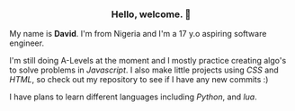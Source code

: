 <h3 align="center">Hello, welcome. 🗿</h3>

My name is **David**. I'm from Nigeria and I'm a 17 y.o aspiring software engineer. 

I'm still doing A-Levels at the moment and I mostly practice creating algo's to solve problems in _Javascript_.
I also make little projects using _CSS_ and _HTML_, so check out my repository to see if I have any new commits :)

I have plans to learn different languages including _Python_, and _lua_.

